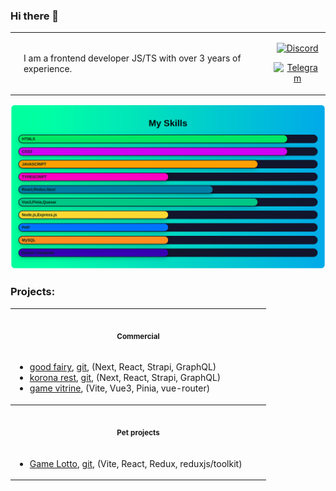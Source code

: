 ### Hi there 👋

<table>
<tr>
  <td>

  </td>
  <td> I am a frontend developer JS/TS with over 3 years of experience.
  </td>
  <td>
    <div align="center">

[![Discord](https://img.shields.io/badge/Discord-%237289DA.svg?logo=discord&logoColor=white)](https://discord.gg/ser_drovski)

[![Telegram](https://img.shields.io/badge/-Telegram-0088cc?logo=Telegram&logoColor=white)](https://t.me/SergiDr)
</div>
  </td>
</tr>
</table>

<div align="center">

![skill-bar.png](skill-bar.png)

</div>

### Projects:


<table>
 <tr>
    <th align="center"><img width="395" height="1"><p><small>Commercial</small></p></th>
 </tr>
<tr>
<td>

+ [good fairy](https://xn----7sbbbx0a1amepifh.xn--p1ai/), [git](https://github.com/SergoDrovski/good-fayri_test/tree/1.1), (Next, React, Strapi, GraphQL)
+ [korona rest](https://koronatuapse.ru/), [git](https://github.com/SergoDrovski/sait_korona/tree/docker-v1), (Next, React, Strapi, GraphQL)
+ [game vitrine](https://mmm.games/?template=vue), (Vite, Vue3, Pinia, vue-router)

</td>
</tr>
 <tr>
    <th align="center" colspan="2"><img width="395" height="1"><p><small>Pet projects</small></p></th>
 </tr>
<tr>
 <td colspan="2">

+ [Game Lotto](https://sergodrovski.github.io/widget-loto/), [git](https://github.com/SergoDrovski/widget-loto/tree/dev), (Vite, React, Redux, reduxjs/toolkit)

 </td>
</tr>
</table>
